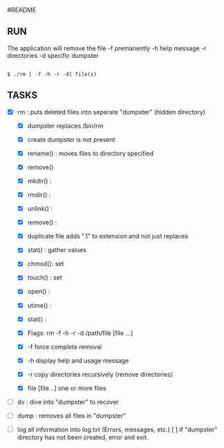 #README

## RUN

The application will remove the file
 -f premanently
 -h help message
 -r directories
 -d specific dumpster

```

$ ./rm [ -f -h -r -d] file(s)

```

## TASKS

- [x] rm : puts deleted files into seperate "dumpster" (hidden directory)

	- [x] dumpster replaces /bin/rm
	- [x] create dumpster is not present
	- [x] rename() : moves files to directory specified
	- [x] remove()
	- [x] mkdir() :
	- [x] rmdir() :
	- [x] unlink() : 
	- [x] remove() :
	- [x] duplicate file adds ".1" to extension and not just replaces
	- [x] stat() : gather values 
	- [x] chmod(): set
	- [x] touch() : set
	- [x] open() :
	- [x] utime() :
	- [x] stat() :

	- [x] Flags: rm -f -h -r -d /path/file [file ...]
	- [x] -f force complete removal
	- [x] -h display help and usage message
	- [x] -r copy directories recursively (remove directories)
	- [x] file [file...] one or more files

- [ ] dv : dive into "dumpster" to recover 


- [ ] dump : removes all files in "dumpster"

- [ ] log all information into log.txt (Errors, messages, etc.)
 [ ] if "dumpster" directory has not been created, error and exit.
